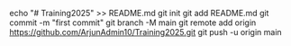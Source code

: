 echo "# Training2025" >> README.md
git init
git add README.md
git commit -m "first commit"
git branch -M main
git remote add origin https://github.com/ArjunAdmin10/Training2025.git
git push -u origin main
